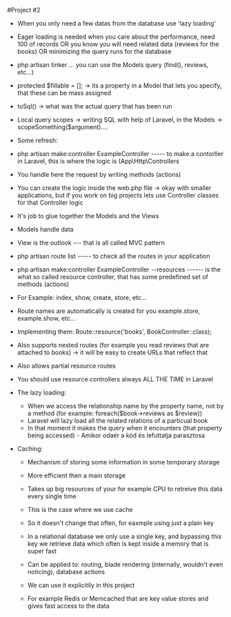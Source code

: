 #Project #2
- When you only need a few datas from the database use 'lazy loading'
- Eager loading is needed when you care about the performance, need 100 of records OR you know you will need related data (reviews for the books) OR minimizing the query runs for the database
- php artisan tinker ... you can use the Models query (find(), reviews, etc...)
- protected $fillable = []; -> its a property in a Model that lets you specify, that these can be mass assigned
- toSql() -> what was the actual query that has been run
- Local query scopes -> writing SQL with help of Laravel, in the Models -> scopeSomething($argument)....

- Some refresh:
-   php artisan make:controller ExampleController ----- to make a contorller in Laravel, this is where the logic is (App\Http\Controllers
-   You handle here the request by writing methods (actions)
-   You can create the logic inside the web.php file -> okay with smaller applications, but if you work on big projects lets use Controller classes for that Controller logic
-   It's job to glue together the Models and the Views
-   Models handle data
-   View is the outlook --- that is all called MVC pattern

-   php artisan route list ----- to check all the routes in your application

-   php artisan make:controller ExampleController --resources ------ is the what so called resource controller, that has some predefined set of methods (actions)
-   For Example: index, show, create, store, etc...
-   Route names are automatically is created for you example.store, example.show, etc...
-   Implementing them: Route::resource('books', BookController::class);
-   Also supports nested routes (for example you read reviews that are attached to books) -> it will be easy to create URLs that reflect that
-   Also allows partial resource routes
-   You should use resource controllers always ALL THE TIME in Laravel

-   The lazy loading:
     * When we access the relationship name by the property name, not by a method (for example: foreach($book->reviews as $review))
     * Laravel will lazy load all the related relations of a particual book
     * In that moment it makes the query when it encounters (that property being accessed) - Amikor odaér a kód és lefuttatja parasztosa
 
- Caching:
    * Mechanism of storing some information in some temporary storage
    * More efficient then a main storage
    * Takes up big resources of your for example CPU to retreive this data every single time
    * This is the case where we use cache
    * So it doesn't change that often, for eaxmple using just a plain key
 
    * In a relational database we only use a single key, and bypassing this key we retrieve data which often is kept inside a memory that is super fast
 
    * Can be applied to: routing, blade rendering (internally, wouldn't even noticing), database actions
    * We can use it explicitily in this project
 
    * For example Redis or Memcached that are key value stores and gives fast access to the data

